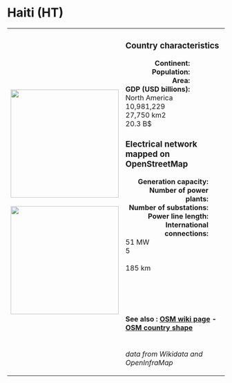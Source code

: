 # Haiti (HT)

<table width="90%">
<tr>
<td>
<img src="http://commons.wikimedia.org/wiki/Special:FilePath/Flag%20of%20Haiti.svg" width="250">
<br><br>
<img src="http://commons.wikimedia.org/wiki/Special:FilePath/Haiti%20%28orthographic%20projection%29.svg" width="250"></td>
<td>
<h3>Country characteristics</h3>
<div style="display: inline-block;text-align:right;margin-right:30px;font-weight: bold;">
Continent:<br>Population:<br>Area:<br>GDP (USD billions):
</div>
<div style="display: inline-block;">
North America<br>10,981,229<br>27,750 km2<br>20.3 B$
</div>
<h3>Electrical network mapped on OpenStreetMap</h3>
<div style="display: inline-block;text-align:right;margin-right:30px;font-weight: bold;">Generation capacity:<br>
Number of power plants:<br>
Number of substations:<br>
Power line length:<br>
International connections:<br>
</div>
<div style="display: inline-block;">51 MW<br>
5<br>
<br>
185 km<br>
<br>
</div>

<br><br><h4>See also :
<a href="https://wiki.openstreetmap.org/wiki/Power_networks/Haiti" target="_blank">OSM wiki page</a> -
<a href="https://openstreetmap.org/relation/307829" target="_blank">OSM country shape</a>
</h4>

<br><i>data from Wikidata and OpenInfraMap</i>
</td>
</tr>
</table>





